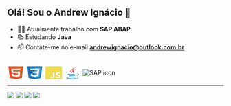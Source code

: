 ## Olá! Sou o Andrew Ignácio 👋

- 👨‍💻 Atualmente trabalho com **SAP ABAP**
- 📚 Estudando **Java**
- 📫 Contate-me no e-mail **andrewignacio@outlook.com.br**

<div style="display: inline_block">
  <br>
  <img align="center" alt="HTML icon" height="30" width="40" src="https://raw.githubusercontent.com/devicons/devicon/master/icons/html5/html5-original.svg">
  <img align="center" alt="CSS icon" height="30" width="40" src="https://raw.githubusercontent.com/devicons/devicon/master/icons/css3/css3-original.svg">
  <img align="center" alt="JavaScript Icon" height="30" width="40" src="https://raw.githubusercontent.com/devicons/devicon/master/icons/javascript/javascript-plain.svg">
  <img align="center" alt="Java icon" height="30" width="40" src="https://raw.githubusercontent.com/devicons/devicon/master/icons/java/java-original.svg">
  <img align="center" alt="SAP icon" height="30" width="40" src="https://cdn.worldvectorlogo.com/logos/sap-3.svg">
  <br>
</div>

---

<div> 
  <a href="https://www.instagram.com/_andrew.io/" target="_blank"><img src="https://img.shields.io/badge/-Instagram-%23E4405F?style=for-the-badge&logo=instagram&logoColor=white" target="_blank"></a>
  <a href="https://discord.com/users/andrew_ignacio" target="_blank"><img src="https://img.shields.io/badge/Discord-7289DA?style=for-the-badge&logo=discord&logoColor=white" target="_blank"></a> 
  <a href = "mailto:andrewignacio@outlook.com.br"><img src="https://img.shields.io/badge/-Gmail-%23333?style=for-the-badge&logo=gmail&logoColor=white" target="_blank"></a>
  <a href="https://www.linkedin.com/in/andrew-ignacio/" target="_blank"><img src="https://img.shields.io/badge/-LinkedIn-%230077B5?style=for-the-badge&logo=linkedin&logoColor=white" target="_blank"></a> 
</div>
